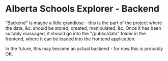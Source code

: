 # Alberta Schools Explorer - Backend

"Backend" is maybe a little grandiose - this is the part of the project where the data, &c. should be stored, created, manipulated, &c. Once it has been suitably massaged, it should go into the "/public/data" folder in the frontend, where it can be loaded into the frontend application.

In the future, this may become an actual backend - for now this is probably OK.
